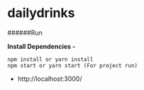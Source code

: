 # dailydrinks

######Run

**Install Dependencies -**
 
```
npm install or yarn install
npm start or yarn start (For project run)
```

- http://localhost:3000/
